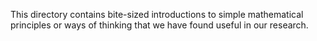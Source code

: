 This directory contains bite-sized introductions to simple mathematical principles or ways of thinking that we have found useful in our research.
